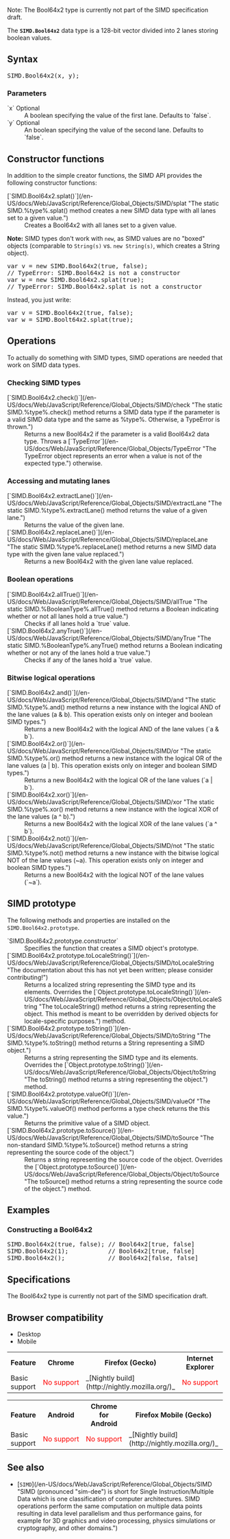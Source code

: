 <div class="note">

Note: The Bool64x2 type is currently not part of the SIMD specification draft.

</div>

The **`SIMD.Bool64x2`** data type is a 128-bit vector divided into 2 lanes storing boolean values.

## Syntax

<pre class="syntaxbox">SIMD.Bool64x2(x, y);</pre>

### Parameters

<dl>

<dt>`x` <span class="inlineIndicator optional optionalInline">Optional</span></dt>

<dd>A boolean specifying the value of the first lane. Defaults to `false`.</dd>

<dt>`y` <span class="inlineIndicator optional optionalInline">Optional</span></dt>

<dd>An boolean specifying the value of the second lane. Defaults to `false`.</dd>

</dl>

## Constructor functions

In addition to the simple creator functions, the SIMD API provides the following constructor functions:

<dl>

<dt>[`SIMD.Bool64x2.splat()`](/en-US/docs/Web/JavaScript/Reference/Global_Objects/SIMD/splat "The static SIMD.%type%.splat() method creates a new SIMD data type with all lanes set to a given value.")</dt>

<dd>Creates a Bool64x2 with all lanes set to a given value.</dd>

</dl>

<div class="note">

**Note:** SIMD types don't work with `new`, as SIMD values are no "boxed" objects (comparable to `String(s)` vs. `new String(s)`, which creates a String object).

<pre class="brush: js example-bad">var v = new SIMD.Bool64x2(true, false); 
// TypeError: SIMD.Bool64x2 is not a constructor
var w = new SIMD.Bool64x2.splat(true); 
// TypeError: SIMD.Bool64x2.splat is not a constructor
</pre>

Instead, you just write:

<pre class="brush: js example-good">var v = SIMD.Bool64x2(true, false); 
var w = SIMD.Boolt64x2.splat(true); 
</pre>

</div>

## Operations

To actually do something with SIMD types, SIMD operations are needed that work on SIMD data types.

### Checking SIMD types

<dl>

<dt>[`SIMD.Bool64x2.check()`](/en-US/docs/Web/JavaScript/Reference/Global_Objects/SIMD/check "The static SIMD.%type%.check() method returns a SIMD data type if the parameter is a valid SIMD data type and the same as %type%. Otherwise, a TypeError is thrown.")</dt>

<dd>Returns a new Bool64x2 if the parameter is a valid Bool64x2 data type. Throws a [`TypeError`](/en-US/docs/Web/JavaScript/Reference/Global_Objects/TypeError "The TypeError object represents an error when a value is not of the expected type.") otherwise.</dd>

</dl>

### Accessing and mutating lanes

<dl>

<dt>[`SIMD.Bool64x2.extractLane()`](/en-US/docs/Web/JavaScript/Reference/Global_Objects/SIMD/extractLane "The static SIMD.%type%.extractLane() method returns the value of a given lane.")</dt>

<dd>Returns the value of the given lane.</dd>

<dt>[`SIMD.Bool64x2.replaceLane()`](/en-US/docs/Web/JavaScript/Reference/Global_Objects/SIMD/replaceLane "The static SIMD.%type%.replaceLane() method returns a new SIMD data type with the given lane value replaced.")</dt>

<dd>Returns a new Bool64x2 with the given lane value replaced.</dd>

</dl>

### Boolean operations

<dl>

<dt>[`SIMD.Bool64x2.allTrue()`](/en-US/docs/Web/JavaScript/Reference/Global_Objects/SIMD/allTrue "The static SIMD.%BooleanType%.allTrue() method returns a Boolean indicating whether or not all lanes hold a true value.")</dt>

<dd>Checks if all lanes hold a `true` value.</dd>

<dt>[`SIMD.Bool64x2.anyTrue()`](/en-US/docs/Web/JavaScript/Reference/Global_Objects/SIMD/anyTrue "The static SIMD.%BooleanType%.anyTrue() method returns a Boolean indicating whether or not any of the lanes hold a true value.")</dt>

<dd>Checks if any of the lanes hold a `true` value.</dd>

</dl>

### Bitwise logical operations

<dl>

<dt>[`SIMD.Bool64x2.and()`](/en-US/docs/Web/JavaScript/Reference/Global_Objects/SIMD/and "The static SIMD.%type%.and() method returns a new instance with the logical AND of the lane values (a & b). This operation exists only on integer and boolean SIMD types.")</dt>

<dd>Returns a new Bool64x2 with the logical AND of the lane values (`a & b`).</dd>

<dt>[`SIMD.Bool64x2.or()`](/en-US/docs/Web/JavaScript/Reference/Global_Objects/SIMD/or "The static SIMD.%type%.or() method returns a new instance with the logical OR of the lane values (a | b). This operation exists only on integer and boolean SIMD types.")</dt>

<dd>Returns a new Bool64x2 with the logical OR of the lane values (`a | b`).</dd>

<dt>[`SIMD.Bool64x2.xor()`](/en-US/docs/Web/JavaScript/Reference/Global_Objects/SIMD/xor "The static SIMD.%type%.xor() method returns a new instance with the logical XOR of the lane values (a ^ b).")</dt>

<dd>Returns a new Bool64x2 with the logical XOR of the lane values (`a ^ b`).</dd>

<dt>[`SIMD.Bool64x2.not()`](/en-US/docs/Web/JavaScript/Reference/Global_Objects/SIMD/not "The static SIMD.%type%.not() method returns a new instance with the bitwise logical NOT of the lane values (~a). This operation exists only on integer and boolean SIMD types.")</dt>

<dd>Returns a new Bool64x2 with the logical NOT of the lane values (`~a`).</dd>

</dl>

## SIMD prototype

The following methods and properties are installed on the `SIMD.Bool64x2.prototype`.

<dl>

<dt>`SIMD.Bool64x2.prototype.constructor`</dt>

<dd>Specifies the function that creates a SIMD object's prototype.</dd>

<dt>[`SIMD.Bool64x2.prototype.toLocaleString()`](/en-US/docs/Web/JavaScript/Reference/Global_Objects/SIMD/toLocaleString "The documentation about this has not yet been written; please consider contributing!")</dt>

<dd>Returns a localized string representing the SIMD type and its elements. Overrides the [`Object.prototype.toLocaleString()`](/en-US/docs/Web/JavaScript/Reference/Global_Objects/Object/toLocaleString "The toLocaleString() method returns a string representing the object. This method is meant to be overridden by derived objects for locale-specific purposes.") method.</dd>

<dt>[`SIMD.Bool64x2.prototype.toString()`](/en-US/docs/Web/JavaScript/Reference/Global_Objects/SIMD/toString "The SIMD.%type%.toString() method returns a String representing a SIMD object.")</dt>

<dd>Returns a string representing the SIMD type and its elements. Overrides the [`Object.prototype.toString()`](/en-US/docs/Web/JavaScript/Reference/Global_Objects/Object/toString "The toString() method returns a string representing the object.") method.</dd>

<dt>[`SIMD.Bool64x2.prototype.valueOf()`](/en-US/docs/Web/JavaScript/Reference/Global_Objects/SIMD/valueOf "The SIMD.%type%.valueOf() method performs a type check returns the this value.")</dt>

<dd>Returns the primitive value of a SIMD object.</dd>

<dt>[`SIMD.Bool64x2.prototype.toSource()`](/en-US/docs/Web/JavaScript/Reference/Global_Objects/SIMD/toSource "The non-standard SIMD.%type%.toSource() method returns a string representing the source code of the object.")<span title="This API has not been standardized."></span></dt>

<dd>Returns a string representing the source code of the object. Overrides the [`Object.prototype.toSource()`](/en-US/docs/Web/JavaScript/Reference/Global_Objects/Object/toSource "The toSource() method returns a string representing the source code of the object.") method.</dd>

</dl>

## Examples

### Constructing a Bool64x2

<pre class="brush: js">SIMD.Bool64x2(true, false); // Bool64x2[true, false]
SIMD.Bool64x2(1);           // Bool64x2[true, false]
SIMD.Bool64x2();            // Bool64x2[false, false]
</pre>

## Specifications

The Bool64x2 type is currently not part of the SIMD specification draft.

## Browser compatibility

<div class="htab"><a name="AutoCompatibilityTable" id="AutoCompatibilityTable"></a>

*   <a>Desktop</a>
*   <a>Mobile</a>

</div>

<div id="compat-desktop">

<table class="compat-table">

<tbody>

<tr>

<th>Feature</th>

<th>Chrome</th>

<th>Firefox (Gecko)</th>

<th>Internet Explorer</th>

<th>Opera</th>

<th>Safari</th>

</tr>

<tr>

<td>Basic support</td>

<td><span style="color: #f00;">No support</span></td>

<td>_[Nightly build](http://nightly.mozilla.org/)_</td>

<td><span style="color: #f00;">No support</span></td>

<td><span style="color: #f00;">No support</span></td>

<td><span style="color: #f00;">No support</span></td>

</tr>

</tbody>

</table>

</div>

<div id="compat-mobile">

<table class="compat-table">

<tbody>

<tr>

<th>Feature</th>

<th>Android</th>

<th>Chrome for Android</th>

<th>Firefox Mobile (Gecko)</th>

<th>IE Mobile</th>

<th>Opera Mobile</th>

<th>Safari Mobile</th>

</tr>

<tr>

<td>Basic support</td>

<td><span style="color: #f00;">No support</span></td>

<td><span style="color: #f00;">No support</span></td>

<td>_[Nightly build](http://nightly.mozilla.org/)_</td>

<td><span style="color: #f00;">No support</span></td>

<td><span style="color: #f00;">No support</span></td>

<td><span style="color: #f00;">No support</span></td>

</tr>

</tbody>

</table>

</div>

## See also

*   [`SIMD`](/en-US/docs/Web/JavaScript/Reference/Global_Objects/SIMD "SIMD (pronounced "sim-dee") is short for Single Instruction/Multiple Data which is one classification of computer architectures. SIMD operations perform the same computation on multiple data points resulting in data level parallelism and thus performance gains, for example for 3D graphics and video processing, physics simulations or cryptography, and other domains.")
